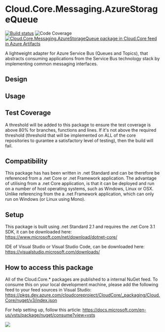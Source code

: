 # **Cloud.Core.Messaging.AzureStorageQueue** 
[![Build status](https://dev.azure.com/cloudcoreproject/CloudCore/_apis/build/status/Cloud.Core%20Packages/Cloud.Core.Messenging.AzureQueueStorage_Package)](https://dev.azure.com/cloudcoreproject/CloudCore/_build/latest?definitionId=20) 
![Code Coverage](https://cloud1core.blob.core.windows.net/codecoveragebadges/Cloud.Core.Messaging.AzureStorageQueue-LineCoverage.png) 
[![Cloud.Core.Messaging.AzureStorageQueue package in Cloud.Core feed in Azure Artifacts](https://feeds.dev.azure.com/cloudcoreproject/dfc5e3d0-a562-46fe-8070-7901ac8e64a0/_apis/public/Packaging/Feeds/8949198b-5c74-42af-9d30-e8c462acada6/Packages/590eaaba-691a-4488-accd-682c039c0553/Badge)](https://dev.azure.com/cloudcoreproject/CloudCore/_packaging?_a=package&feed=8949198b-5c74-42af-9d30-e8c462acada6&package=590eaaba-691a-4488-accd-682c039c0553&preferRelease=true)

<div id="description">

A lightweight adapter for Azure Service Bus (Queues and Topics), that abstracts consuming applications from the Service Bus technology stack by 
implementing common messaging interfaces.

</div>

## Design


## Usage



## Test Coverage
A threshold will be added to this package to ensure the test coverage is above 80% for branches, functions and lines.  If it's not above the required threshold 
(threshold that will be implemented on ALL of the core repositories to gurantee a satisfactory level of testing), then the build will fail.

## Compatibility
This package has has been written in .net Standard and can be therefore be referenced from a .net Core or .net Framework application. The advantage of utilising from a .net Core application, 
is that it can be deployed and run on a number of host operating systems, such as Windows, Linux or OSX.  Unlike referencing from the a .net Framework application, which can only run on 
Windows (or Linux using Mono).
 
## Setup
This package is built using .net Standard 2.1 and requires the .net Core 3.1 SDK, it can be downloaded here: 
https://www.microsoft.com/net/download/dotnet-core/

IDE of Visual Studio or Visual Studio Code, can be downloaded here:
https://visualstudio.microsoft.com/downloads/

## How to access this package
All of the Cloud.Core.* packages are published to a internal NuGet feed.  To consume this on your local development machine, please add the following feed to your feed sources in Visual Studio:
https://pkgs.dev.azure.com/cloudcoreproject/CloudCore/_packaging/Cloud.Core/nuget/v3/index.json
 
For help setting up, follow this article: https://docs.microsoft.com/en-us/vsts/package/nuget/consume?view=vsts


<img src="https://cloud1core.blob.core.windows.net/icons/cloud_core_small.PNG" />
